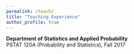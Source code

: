 ```yaml
---
permalink: /teach/
title: "Teaching Experience"
author_profile: true
---
```


**Department of Statistics and Applied Probability**  
PSTAT 120A (Probability and Statistics), Fall 2017
